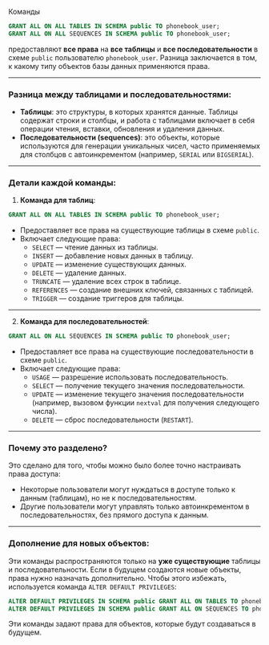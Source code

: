 Команды 

```sql
GRANT ALL ON ALL TABLES IN SCHEMA public TO phonebook_user;
GRANT ALL ON ALL SEQUENCES IN SCHEMA public TO phonebook_user;
```

предоставляют **все права** на **все таблицы** и **все последовательности** в схеме `public` пользователю `phonebook_user`. Разница заключается в том, к какому типу объектов базы данных применяются права.

---

### Разница между таблицами и последовательностями:

- **Таблицы**: это структуры, в которых хранятся данные. Таблицы содержат строки и столбцы, и работа с таблицами включает в себя операции чтения, вставки, обновления и удаления данных.
- **Последовательности (sequences)**: это объекты, которые используются для генерации уникальных чисел, часто применяемых для столбцов с автоинкрементом (например, `SERIAL` или `BIGSERIAL`).

---

### Детали каждой команды:

1. **Команда для таблиц**:

```sql
GRANT ALL ON ALL TABLES IN SCHEMA public TO phonebook_user;
```

- Предоставляет все права на существующие таблицы в схеме `public`.
- Включает следующие права:
  - `SELECT` — чтение данных из таблицы.
  - `INSERT` — добавление новых данных в таблицу.
  - `UPDATE` — изменение существующих данных.
  - `DELETE` — удаление данных.
  - `TRUNCATE` — удаление всех строк в таблице.
  - `REFERENCES` — создание внешних ключей, связанных с таблицей.
  - `TRIGGER` — создание триггеров для таблицы.

---

2. **Команда для последовательностей**:

```sql
GRANT ALL ON ALL SEQUENCES IN SCHEMA public TO phonebook_user;
```

- Предоставляет все права на существующие последовательности в схеме `public`.
- Включает следующие права:
  - `USAGE` — разрешение использовать последовательность.
  - `SELECT` — получение текущего значения последовательности.
  - `UPDATE` — изменение текущего значения последовательности (например, вызовом функции `nextval` для получения следующего числа).
  - `DELETE` — сброс последовательности (`RESTART`).

---

### Почему это разделено?

Это сделано для того, чтобы можно было более точно настраивать права доступа:
- Некоторые пользователи могут нуждаться в доступе только к данным (таблицам), но не к последовательностям.
- Другие пользователи могут управлять только автоинкрементом в последовательностях, без прямого доступа к данным.

---

### Дополнение для новых объектов:

Эти команды распространяются только на **уже существующие** таблицы и последовательности. Если в будущем создаются новые объекты, права нужно назначать дополнительно. Чтобы этого избежать, используется команда `ALTER DEFAULT PRIVILEGES`:

```sql
ALTER DEFAULT PRIVILEGES IN SCHEMA public GRANT ALL ON TABLES TO phonebook_user;
ALTER DEFAULT PRIVILEGES IN SCHEMA public GRANT ALL ON SEQUENCES TO phonebook_user;
```

Эти команды задают права для объектов, которые будут создаваться в будущем.
